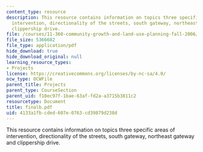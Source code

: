 ```yaml
---
content_type: resource
description: This resource contains information on topics three specific areas of
  intervention, directionality of the streets, south gateway, northeast gateway and
  clippership drive.
file: /courses/11-360-community-growth-and-land-use-planning-fall-2006/4133a1fbcded607e0763cd39879d238d_finalb.pdf
file_size: 5366682
file_type: application/pdf
hide_download: true
hide_download_original: null
learning_resource_types:
- Projects
license: https://creativecommons.org/licenses/by-nc-sa/4.0/
ocw_type: OCWFile
parent_title: Projects
parent_type: CourseSection
parent_uid: f10ec97f-1bae-63af-fd2a-a3715b3811c2
resourcetype: Document
title: finalb.pdf
uid: 4133a1fb-cded-607e-0763-cd39879d238d
---
```

This resource contains information on topics three specific areas of intervention, directionality of the streets, south gateway, northeast gateway and clippership drive.